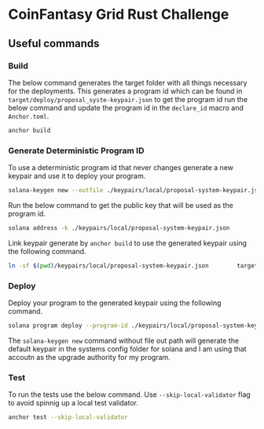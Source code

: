 # CoinFantasy Grid Rust Challenge

## Useful commands

### Build

The below command generates the target folder with all things necessary for the deployments. This generates a program id which can be found in `target/deploy/proposal_syste-keypair.json` to get the program id run the below command and update the program id in the `declare_id` macro and `Anchor.toml`.

```bash
anchor build
```

### Generate Deterministic Program ID

To use a deterministic program id that never changes generate a new keypair and use it to deploy your program.

```bash
solana-keygen new --outfile ./keypairs/local/proposal-system-keypair.json
```

Run the below command to get the public key that will be used as the program id.

```bash
solana address -k ./keypairs/local/proposal-system-keypair.json
```

Link keypair generate by `anchor build` to use the generated keypair using the following command.

```bash
ln -sf $(pwd)/keypairs/local/proposal-system-keypair.json        target/deploy/proposal_system-keypair.json
```

### Deploy

Deploy your program to the generated keypair using the following command.

```bash
solana program deploy --program-id ./keypairs/local/proposal-system-keypair.json     --upgrade-authority /home/<system_name>/.config/solana/id.json     target/deploy/proposal_system.so
```

The `solana-keygen new` command without file out path will generate the default keypair in the systems config folder for solana and I am using that accoutn as the upgrade authority for my program.

### Test

To run the tests use the below command. Use `--skip-local-validator` flag to avoid spinnig up a local test validator.

```bash
anchor test --skip-local-validator
```

